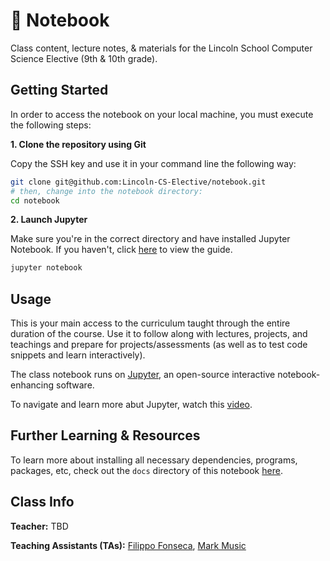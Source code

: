 # 📙 Notebook

Class content, lecture notes, & materials for the Lincoln School Computer Science Elective (9th & 10th grade). 

## Getting Started

In order to access the notebook on your local machine, you must execute the following steps:

**1. Clone the repository using Git**

Copy the SSH key and use it in your command line the following way:

```bash
git clone git@github.com:Lincoln-CS-Elective/notebook.git
# then, change into the notebook directory:
cd notebook
```

**2. Launch Jupyter**

Make sure you're in the correct directory and have installed Jupyter Notebook. If you haven't, click [here](https://github.com/Lincoln-CS-Elective/notebook/blob/main/docs/CONDA.md) to view the guide.

```bash
jupyter notebook
```

## Usage

This is your main access to the curriculum taught through the entire duration of the course. Use it to follow along with lectures, projects, and teachings and prepare for projects/assessments (as well as to test code snippets and learn interactively).

The class notebook runs on [Jupyter](https://jupyter.org/), an open-source interactive notebook-enhancing software.

To navigate and learn more abut Jupyter, watch this [video](https://www.youtube.com/watch?v=jZ952vChhuI&ab_channel=MichaelFudge).

## Further Learning & Resources

To learn more about installing all necessary dependencies, programs, packages, etc, check out the `docs` directory of this notebook [here](https://github.com/Lincoln-CS-Elective/notebook/tree/main/docs).

## Class Info

**Teacher:** TBD 

**Teaching Assistants (TAs):** <a href="mailto:ffonseca@lincoln.ed.cr">Filippo Fonseca</a>, <a href="mailto:mmusic@lincoln.ed.cr">Mark Music</a>
